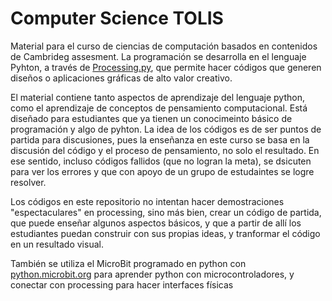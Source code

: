 # Computer Science TOLIS

Material para el curso de ciencias de computación basados en contenidos de Cambrideg assesment. La programación se desarrolla en el lenguaje Pyhton, a través de [Processing.py](https://py.processing.org/), que permite hacer códigos que generen diseños o aplicaciones gráficas de alto valor creativo.

El material contiene tanto aspectos de aprendizaje del lenguaje python, como el aprendizaje de conceptos de pensamiento computacional. Está diseñado para estudiantes que ya tienen un conocimeinto básico de programación y algo de pyhton. La idea de los códigos es de ser puntos de partida para discusiones, pues la enseñanza en este curso se basa en la discusión del código y el proceso de pensamiento, no solo el resultado. En ese sentido, incluso códigos fallidos (que no logran la meta), se dsicuten para ver los errores y que con apoyo de un grupo de estudaintes se logre resolver.

Los códigos en este repositorio no intentan hacer demostraciones "espectaculares" en processing, sino más bien, crear un código de partida, que puede enseñar algunos aspectos básicos, y que a partir de allí los estudiantes puedan construir con sus propias ideas, y tranformar el código en un resultado visual.

También se utiliza el MicroBit programado en python con [python.microbit.org](https://python.microbit.org/v/2) para aprender python con microcontroladores, y conectar con processing para hacer interfaces físicas
